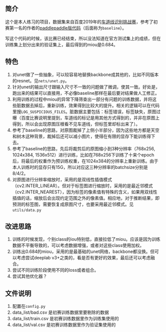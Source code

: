 ## 简介
这个是本人练习的项目，数据集来自百度2019年的[车道线识别挑战赛](https://aistudio.baidu.com/aistudio/competition/detail/5)，参考了初赛第一名的作者的[paddlepaddle版代码](https://github.com/gujingxiao/Lane-Segmentation-Solution-For-BaiduAI-Autonomous-Driving-Competition)（后面称为`baseline`）。

写这个代码的时候，该比赛已经结束，所以没法知道在官方测试集上的成绩，但在训练集上划分出来的验证集上，最后得到的miou是0.684。

## 特色
1. 对unet做了一些抽象，可以较容易地替换backbone成其他的，比如不同版本的resnet。见`nets/unet.py`。
2. 针对unet的输出尺寸跟输入尺寸不一致的问题做了微调，使其一致。好处是，跑出来的结果可以直接用，不必像baseline那样在最后要对结果做人工修正。
3. 利用训练的过程中miou的异常下降筛查出一部分有问题的训练数据，并将这些脏数据去掉后，重新训练，效果得到比较大的提升。相关的逻辑可以在代码里搜`LOG_SUSPICIOUS_FILES`。脏数据主要包括：标签错误，标签缺失，原图过曝（百度比赛说明里提到，车道线的标记是用其他方式得到的，并非在原图上得到，所以会出现原图压根看不见车道线，但标签里却标出来了）。
4. 参考了baseline的思路，对原图裁掉了上侧小半部分，因为这些地方都是天空和树木这种背景，裁掉后还可以减小图片，使得在有限的显存下能训练得下去。
5. 参考了baseline的思路，先后将裁剪后的原图缩小到3种分辨率（768x256, 1024x384, 1536x512）进行训练，比如在768x256下训练了十来个epoch后，将最后的权重作为预训练权重，在1024x384的分辨率上重新训练。由于本人训练时的显存只有15G，所以对应这三种分辨率的batchsize分别是8/4/2。
6. 对原图进行分辨率缩放时，采用的是双线性插值模式（cv2.INTER_LINEAR）。但对于标签图进行缩放时，采用的是最近邻模式（cv2.INTER_NEAREST），因为标签的像素值有特殊的含义，如果用双线性插值的话，缩放后会出现约定范围之外的像素值。相应地，对于推断结果，即预测的标签图，需要恢复成原图尺寸，也要采用最近邻模式。见`utils/data.py`

## 改进思路
1. 训练的时候发现，个别class的iou特别低，直接拉低了miou。应该是因为训练数据不平衡导致的，可以考虑数据增强，或者对这些class使用加权。
2. 训练出0.684的miou，采用的是最基础的unet网络，backbone都没换。但可以考虑尝试deeplab v3+之类的，看是否有更好的效果，最后还可以考虑融合。
3. 尝试不同训练阶段使用不同的loss或者组合。
4. 尝试其他优化器？

## 文件说明

1. 配置在`config.py`
2. data_list/bad.csv 是初赛训练数据里要剔除的数据
3. data_list/train.csv 是初赛训练数据里作为训练集使用的
4. data_list/val.csv 是初赛训练数据里作为验证集使用的
